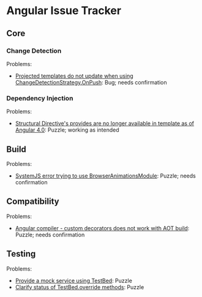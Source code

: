 # Angular Issue Tracker

## Core

### Change Detection

Problems:

+ [Projected templates do not update when using ChangeDetectionStrategy.OnPush](https://github.com/angular/angular/issues/16012): Bug; needs confirmation

### Dependency Injection

Problems:

+ [Structural Directive's provides are no longer available in template as of Angular 4.0](https://github.com/angular/angular/issues/15998): Puzzle; working as intended

## Build

Problems:

+ [SystemJS error trying to use BrowserAnimationsModule](https://github.com/angular/angular/issues/16027): Puzzle; needs confirmation

## Compatibility

Problems:

+ [Angular compiler - custom decorators does not work with AOT build](https://github.com/angular/angular/issues/16023): Puzzle; needs confirmation

## Testing

Problems:

+ [Provide a mock service using TestBed](https://github.com/angular/angular/issues/10727): Puzzle
+ [Clarify status of TestBed.override<X> methods](https://github.com/angular/angular/issues/16026): Puzzle

